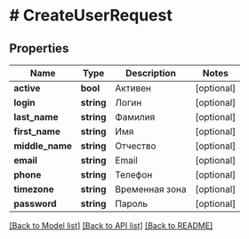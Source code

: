 # # CreateUserRequest

## Properties

Name | Type | Description | Notes
------------ | ------------- | ------------- | -------------
**active** | **bool** | Активен | [optional] 
**login** | **string** | Логин | [optional] 
**last_name** | **string** | Фамилия | [optional] 
**first_name** | **string** | Имя | [optional] 
**middle_name** | **string** | Отчество | [optional] 
**email** | **string** | Email | [optional] 
**phone** | **string** | Телефон | [optional] 
**timezone** | **string** | Временная зона | [optional] 
**password** | **string** | Пароль | [optional] 

[[Back to Model list]](../../README.md#documentation-for-models) [[Back to API list]](../../README.md#documentation-for-api-endpoints) [[Back to README]](../../README.md)


